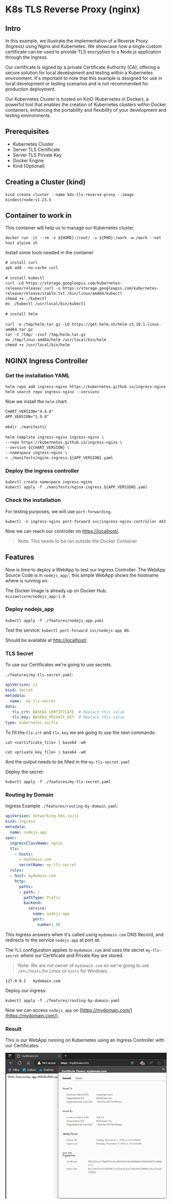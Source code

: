 # K8s TLS Reverse Proxy (nginx)

## Intro
In this example, we illustrate the implementation of a Reverse Proxy (Ingress) using Nginx and Kubernetes. We showcase how a single custom certificate can be used to provide TLS encryption to a Node.js application through the Ingress.

Our certificate is signed by a private Certificate Authority (CA), offering a secure solution for local development and testing within a Kubernetes environment. It's important to note that this example is designed for use in local development or testing scenarios and is not recommended for production deployment.

Our Kubernetes Cluster is hosted on KinD (Kubernetes in Docker), a powerful tool that enables the creation of Kubernetes clusters within Docker containers, enhancing the portability and flexibility of your development and testing environments.

## Prerequisites
- Kubernetes Cluster
- Server TLS Certificate
- Server TLS Private Key
- Docker Engine
- Kind (Optional)

## Creating a Cluster (kind)
```shell
kind create cluster --name k8s-tls-reverse-proxy --image kindest/node:v1.23.5
```

## Container to work in
This container will help us to manage our Kubernetes cluster.

```shell
docker run -it --rm -v ${HOME}:/root/ -v ${PWD}:/work -w /work --net host alpine sh
```

Install some tools needed in the container

```shell
# install curl 
apk add --no-cache curl

# install kubectl 
curl -LO https://storage.googleapis.com/kubernetes-release/release/`curl -s https://storage.googleapis.com/kubernetes-release/release/stable.txt`/bin/linux/amd64/kubectl
chmod +x ./kubectl
mv ./kubectl /usr/local/bin/kubectl

# install helm 

curl -o /tmp/helm.tar.gz -LO https://get.helm.sh/helm-v3.10.1-linux-amd64.tar.gz
tar -C /tmp/ -zxvf /tmp/helm.tar.gz
mv /tmp/linux-amd64/helm /usr/local/bin/helm
chmod +x /usr/local/bin/helm
```

## NGINX Ingress Controller

### Get the installation YAML

```shell
helm repo add ingress-nginx https://kubernetes.github.io/ingress-nginx
helm search repo ingress-nginx --versions
```

Now we install the `helm` chart.

```shell
CHART_VERSION="4.8.0"
APP_VERSION="1.9.0"

mkdir ./manifests/

helm template ingress-nginx ingress-nginx \
--repo https://kubernetes.github.io/ingress-nginx \
--version ${CHART_VERSION} \
--namespace ingress-nginx \
> ./manifests/nginx-ingress.${APP_VERSION}.yaml
```

### Deploy the ingress controller

```shell
kubectl create namespace ingress-nginx
kubectl apply -f ./manifests/nginx-ingress.${APP_VERSION}.yaml
```

### Check the installation

For testing purposes, we will use `port-forwarding`.

```shell
kubectl -n ingress-nginx port-forward svc/ingress-nginx-controller 443
```

Now we can reach our controller on [https://localhost/](https://localhost/).

> Note: This needs to be ran outside the Docker Container

## Features

Now is time to deploy a WebApp to test our Ingress Controller. The WebApp Source Code is in `nodejs_app/`, this simple WebApp shows the hostname where is running on.

The Docker Image is already up on Docker Hub: `missaelcorm/nodejs_app:1.0`

### Deploy nodejs_app

```shell
kubectl apply -f ./features/nodejs_app.yaml
```

Test the service: `kubectl port-forward svc/nodejs-app 80`.

Should be available at [http://localhost/](http://localhost/).

### TLS Secret

To use our Certificates we're going to use secrets.

`./features/my-tls-secret.yaml`:
```yaml
apiVersion: v1
kind: Secret
metadata:
  name:  my-tls-secret
data:
   tls.crt: BASE64_CERTIFICATE  # Replace this value
   tls.key: BASE64_PRIVATE_KEY  # Replace this value
type: kubernetes.io/tls
```

To fill the `tls.crt` and `tls.key` we are going to use the next commands:
```shell
cat <certificate_file> | base64 -w0
```
```shell
cat <private_key_file> | base64 -w0
```

And the output needs to be filled in the `my-tls-secret.yaml`

Deploy the secret:
```shell
kubectl apply -f ./features/my-tls-secret.yaml
```

### Routing by Domain
Ingress Example `./features/routing-by-domain.yaml`:
```yaml
apiVersion: networking.k8s.io/v1
kind: Ingress
metadata:
  name: nodejs-app
spec:
  ingressClassName: nginx
  tls:
    - hosts:
      - mydomain.com
      secretName: my-tls-secret
  rules:
  - host: mydomain.com
    http:
      paths:
      - path: /
        pathType: Prefix
        backend:
          service:
            name: nodejs-app
            port:
              number: 80
```
This Ingress answers when it's called using `mydomain.com` DNS Record, and redirects to the service `nodejs-app` at port `80`.

The `TLS` configuration applies to `mydomain.com` and uses the secret `my-tls-secret` where our Certificate and Private Key are stored.

> Note: We are not owner of `mydomain.com` so we're going to use `/etc/hosts` for Linux or `hosts` for Windows.

```
127.0.0.1   mydomain.com
```

Deploy our ingress:
```shell
kubectl apply -f ./features/routing-by-domain.yaml
```

Now we can access `nodejs_app` on [https://mydomain.com/](https://mydomain.com/).

### Result

This is our WebApp running on Kubernetes using an Ingress Controller with our Certificates.

![Alt text](attachments/result_web.png)

